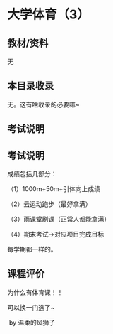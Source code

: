 # 大学体育（3）

## 教材/资料

无



## 本目录收录

无。这有啥收录的必要嘛~



## 考试说明

## 考试说明

成绩包括几部分：

（1）1000m+50m+引体向上成绩

（2）云运动跑步（最好拿满）

（3）雨课堂刷课（正常人都能拿满）

（4）期末考试->对应项目完成目标

每学期都一样的。

## 课程评价

为什么有体育课！！

可以换一门选了~		

​																																											by 温柔的风狮子

